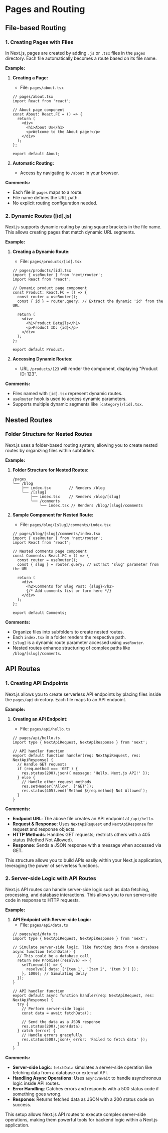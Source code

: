 # Pages and Routing

## File-based Routing
### 1. Creating Pages with Files

In Next.js, pages are created by adding `.js` or `.tsx` files in the `pages` directory. Each file automatically becomes a route based on its file name.

**Example:**

1. **Creating a Page:**

   - File: `pages/about.tsx`

   ```tsx
   // pages/about.tsx
   import React from 'react';
   
   // About page component
   const About: React.FC = () => {
     return (
       <div>
         <h1>About Us</h1>
         <p>Welcome to the About page!</p>
       </div>
     );
   };
   
   export default About;
   ```

2. **Automatic Routing:**

   - Access by navigating to `/about` in your browser.

**Comments:**

- Each file in `pages` maps to a route.
- File name defines the URL path.
- No explicit routing configuration needed.

### 2. Dynamic Routes ([id].js)

Next.js supports dynamic routing by using square brackets in the file name. This allows creating pages that match dynamic URL segments.

**Example:**

1. **Creating a Dynamic Route:**
   
   - File: `pages/products/[id].tsx`
   ```tsx
   // pages/products/[id].tsx
   import { useRouter } from 'next/router';
   import React from 'react';
   
   // Dynamic product page component
   const Product: React.FC = () => {
     const router = useRouter();
     const { id } = router.query; // Extract the dynamic 'id' from the URL
   
     return (
       <div>
         <h1>Product Details</h1>
         <p>Product ID: {id}</p>
       </div>
     );
   };
   
   export default Product;
   ```
   
2. **Accessing Dynamic Routes:**
   - URL `/products/123` will render the component, displaying "Product ID: 123".

**Comments:**
- Files named with `[id].tsx` represent dynamic routes.
- `useRouter` hook is used to access dynamic parameters.
- Supports multiple dynamic segments like `[category]/[id].tsx`.



## Nested Routes

### Folder Structure for Nested Routes

Next.js uses a folder-based routing system, allowing you to create nested routes by organizing files within subfolders.

**Example:**

1. **Folder Structure for Nested Routes:**
   ```
   /pages
   └── /blog
       ├── index.tsx        // Renders /blog
       └── /[slug]
           ├── index.tsx    // Renders /blog/[slug]
           └── /comments
               └── index.tsx // Renders /blog/[slug]/comments
   ```

2. **Sample Component for Nested Route:**
   
   - File: `pages/blog/[slug]/comments/index.tsx`
   ```tsx
   // pages/blog/[slug]/comments/index.tsx
   import { useRouter } from 'next/router';
   import React from 'react';
   
   // Nested comments page component
   const Comments: React.FC = () => {
     const router = useRouter();
     const { slug } = router.query; // Extract 'slug' parameter from the URL
   
     return (
       <div>
         <h2>Comments for Blog Post: {slug}</h2>
         {/* Add comments list or form here */}
       </div>
     );
   };
   
   export default Comments;
   ```

**Comments:**
- Organize files into subfolders to create nested routes.
- Each `index.tsx` in a folder renders the respective path.
- `[slug]` is a dynamic route parameter accessed using `useRouter`.
- Nested routes enhance structuring of complex paths like `/blog/[slug]/comments`.



## API Routes

### 1. Creating API Endpoints

Next.js allows you to create serverless API endpoints by placing files inside the `pages/api` directory. Each file maps to an API endpoint.

**Example:**

1. **Creating an API Endpoint:**
   
   - File: `pages/api/hello.ts`
   ```tsx
   // pages/api/hello.ts
   import type { NextApiRequest, NextApiResponse } from 'next';
   
   // API handler function
   export default function handler(req: NextApiRequest, res: NextApiResponse) {
     // Handle GET requests
     if (req.method === 'GET') {
       res.status(200).json({ message: 'Hello, Next.js API!' });
     } else {
       // Handle other request methods
       res.setHeader('Allow', ['GET']);
       res.status(405).end(`Method ${req.method} Not Allowed`);
     }
   }
   ```

**Comments:**
- **Endpoint URL**: The above file creates an API endpoint at `/api/hello`.
- **Request & Response**: Uses `NextApiRequest` and `NextApiResponse` for request and response objects.
- **HTTP Methods**: Handles GET requests; restricts others with a 405 status (Method Not Allowed).
- **Response**: Sends a JSON response with a message when accessed via GET.

This structure allows you to build APIs easily within your Next.js application, leveraging the power of serverless functions.

### 2. Server-side Logic with API Routes

Next.js API routes can handle server-side logic such as data fetching, processing, and database interactions. This allows you to run server-side code in response to HTTP requests.

**Example:**

1. **API Endpoint with Server-side Logic:**
   - File: `pages/api/data.ts`
   ```tsx
   // pages/api/data.ts
   import type { NextApiRequest, NextApiResponse } from 'next';
   
   // Simulate server-side logic, like fetching data from a database
   async function fetchData() {
     // This could be a database call
     return new Promise((resolve) => {
       setTimeout(() => {
         resolve({ data: ['Item 1', 'Item 2', 'Item 3'] });
       }, 1000); // Simulating delay
     });
   }
   
   // API handler function
   export default async function handler(req: NextApiRequest, res: NextApiResponse) {
     try {
       // Perform server-side logic
       const data = await fetchData();
       
       // Send the data as a JSON response
       res.status(200).json(data);
     } catch (error) {
       // Handle errors gracefully
       res.status(500).json({ error: 'Failed to fetch data' });
     }
   }
   ```

**Comments:**
- **Server-side Logic**: `fetchData` simulates a server-side operation like fetching data from a database or external API.
- **Handling Async Operations**: Uses `async/await` to handle asynchronous logic inside API routes.
- **Error Handling**: Catches errors and responds with a 500 status code if something goes wrong.
- **Response**: Returns fetched data as JSON with a 200 status code on success.

This setup allows Next.js API routes to execute complex server-side operations, making them powerful tools for backend logic within a Next.js application.